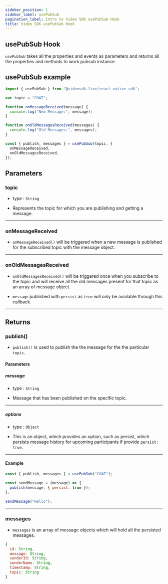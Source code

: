 ```yaml
---
sidebar_position: 1
sidebar_label: usePubSub
pagination_label: Intro to Video SDK usePubSub Hook
title: Video SDK usePubSub Hook
---
```


## usePubSub Hook

`usePubSub` takes all the properties and events as parameters and returns all the properties and methods to work pubsub instance.

## usePubSub example

```jsx title="usePubSub react hook"
import { usePubSub } from "@videosdk.live/react-native-sdk";

var topic = "CHAT";

function onMessageReceived(message) {
  console.log("New Message:", message);
}

function onOldMessagesReceived(messages) {
  console.log("Old Messages:", messages);
}

const { publish, messages } = usePubSub(topic, {
  onMessageReceived,
  onOldMessagesReceived,
});
```

## Parameters

### topic

- type : `String`

- Represents the topic for which you are publishing and getting a message.

---

### onMessageReceived

- `onMessageReceived()` will be triggered when a new message is published for the subscribed topic with the message object.

---

### onOldMessagesReceived

- `onOldMessagesReceived()` will be triggered once when you subscribe to the topic and will receive all the old messages present for that topic as an array of message object.

- `message` published with `persist` as `true` will only be available through this callback.

---

## Returns

### publish()

- `publish()` is used to publish the the message for the the particular `topic`.

#### Parameters

##### message

- type : `String`

- Message that has been published on the specific topic.

---

##### options

- type : `Object`

- This is an object, which provides an option, such as persist, which persists message history for upcoming participants if provide `persist: true`.

---

#### Example

```js
const { publish, messages } = usePubSub("CHAT");

const sendMessage = (message) => {
  publish(message, { persist: true });
};

sendMessage("Hello");
```

---

### messages

- `messages` is an array of message objects which will hold all the persisted messages.

```js title="Message Object"
{
  id: String,
  message: String,
  senderId: String,
  senderName: String,
  timestamp: String,
  topic: String
}
```
